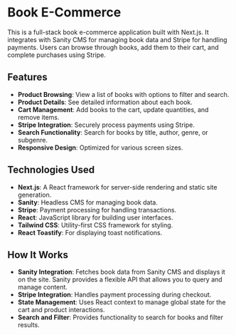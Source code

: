 # Book E-Commerce

This is a full-stack book e-commerce application built with Next.js. It integrates with Sanity CMS for managing book data and Stripe for handling payments. Users can browse through books, add them to their cart, and complete purchases using Stripe.

## Features
- **Product Browsing**: View a list of books with options to filter and search.
- **Product Details**: See detailed information about each book.
- **Cart Management**: Add books to the cart, update quantities, and remove items.
- **Stripe Integration**: Securely process payments using Stripe.
- **Search Functionality**: Search for books by title, author, genre, or subgenre.
- **Responsive Design**: Optimized for various screen sizes.

## Technologies Used
- **Next.js**: A React framework for server-side rendering and static site generation.
- **Sanity**: Headless CMS for managing book data.
- **Stripe**: Payment processing for handling transactions.
- **React**: JavaScript library for building user interfaces.
- **Tailwind CSS**: Utility-first CSS framework for styling.
- **React Toastify**: For displaying toast notifications.


## How It Works
- **Sanity Integration**: Fetches book data from Sanity CMS and displays it on the site. Sanity provides a flexible API that allows you to query and manage content.
- **Stripe Integration**: Handles payment processing during checkout.
- **State Management**: Uses React context to manage global state for the cart and product interactions.
- **Search and Filter**: Provides functionality to search for books and filter results.

